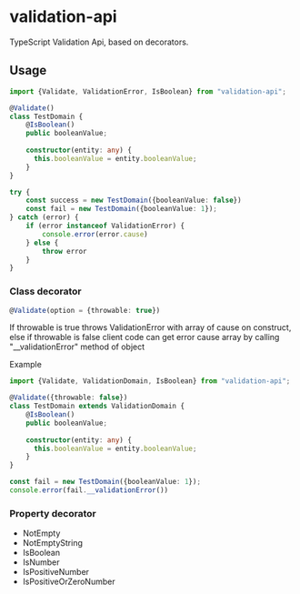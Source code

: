 # validation-api
TypeScript Validation Api, based on decorators. 


## Usage

```typescript
import {Validate, ValidationError, IsBoolean} from "validation-api";

@Validate()
class TestDomain {
    @IsBoolean()
    public booleanValue;
    
    constructor(entity: any) {
      this.booleanValue = entity.booleanValue;
    }
}

try {
    const success = new TestDomain({booleanValue: false})
    const fail = new TestDomain({booleanValue: 1});
} catch (error) {
    if (error instanceof ValidationError) {
        console.error(error.cause)
    } else {
        throw error
    }
}
```

### Class decorator

```typescript
@Validate(option = {throwable: true})
```

If throwable is true throws ValidationError with array of cause on construct,
else if throwable is false client code can get error cause array by calling "__validationError" method of object

Example

```typescript
import {Validate, ValidationDomain, IsBoolean} from "validation-api";

@Validate({throwable: false})
class TestDomain extends ValidationDomain {
    @IsBoolean()
    public booleanValue;
    
    constructor(entity: any) {
      this.booleanValue = entity.booleanValue;
    }
}

const fail = new TestDomain({booleanValue: 1});
console.error(fail.__validationError())
```

### Property decorator

* NotEmpty
* NotEmptyString
* IsBoolean
* IsNumber
* IsPositiveNumber
* IsPositiveOrZeroNumber
